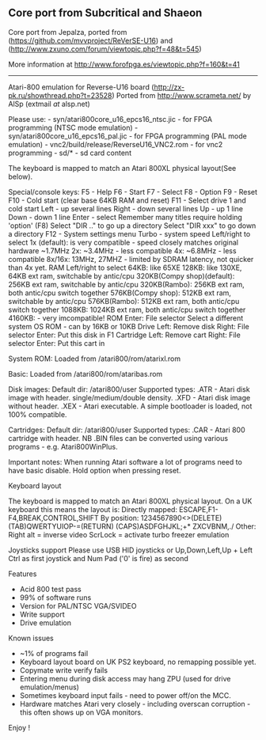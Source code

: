 Core port from Subcritical and Shaeon
-----------
Core port from Jepalza, ported from
(https://github.com/mvvproject/ReVerSE-U16)
and
(http://www.zxuno.com/forum/viewtopic.php?f=48&t=545)

More information at http://www.forofpga.es/viewtopic.php?f=160&t=41

------------

Atari-800 emulation for Reverse-U16 board (http://zx-pk.ru/showthread.php?t=23528)
Ported from http://www.scrameta.net/ by AlSp (extmail _at_ alsp.net)

Please use:
	- syn/atari800core_u16_epcs16_ntsc.jic - for FPGA programming (NTSC mode emulation)
	- syn/atari800core_u16_epcs16_pal.jic  - for FPGA programming (PAL mode emulation)
	- vnc2/build/release/ReverseU16_VNC2.rom - for vnc2 programming
	- sd/* - sd card content

The keyboard is mapped to match an Atari 800XL physical layout(See below).

Special/console keys:
F5  - Help
F6  - Start
F7  - Select
F8  - Option
F9  - Reset
F10 - Cold start (clear base 64KB RAM and reset) 
F11 - Select drive 1 and cold start
		Left - up several lines
		Right - down several lines
		Up - up 1 line
		Down - down 1 line
		Enter - select
	Remember many titles require holding 'option' (F8)
	Select "DIR .." to go up a directory
	Select "DIR xxx" to go down a directory
F12 - System settings menu
	Turbo - system speed
		Left/right to select
		1x (default): is very compatible - speed closely matches original hardware ~1.7MHz
		2x: ~3.4MHz - less compatible
		4x: ~6.8MHz - less compatible
		8x/16x: 13MHz, 27MHZ - limited by SDRAM latency, not quicker than 4x yet.
	RAM
		Left/right to select
		64KB:  like 65XE
		128KB: like 130XE, 64KB ext ram, switchable by antic/cpu
		320KB(Compy shop)(default): 256KB ext ram, switchable by antic/cpu 
		320KB(Rambo): 256KB ext ram, both antic/cpu switch together
		576KB(Compy shop): 512KB ext ram, switchable by antic/cpu 
		576KB(Rambo): 512KB ext ram, both antic/cpu switch together
		1088KB: 1024KB ext ram, both antic/cpu switch together
		4160KB: - very imcompatible!
	ROM
		Enter: File selector
		Select a different system OS ROM - can by 16KB or 10KB
	Drive
		Left: Remove disk
		Right: File selector
		Enter: Put this disk in F1
	Cartridge
		Left: Remove cart
		Right: File selector
		Enter: Put this cart in

System ROM:
	Loaded from /atari800/rom/atarixl.rom

Basic:
	Loaded from /atari800/rom/ataribas.rom

Disk images:
	Default dir: /atari800/user
	Supported types: 
		.ATR - Atari disk image with header. single/medium/double density.
		.XFD - Atari disk image without header. 
		.XEX - Atari executable. A simple bootloader is loaded, not 100% compatible. 

Cartridges:
	Default dir: /atari800/user
	Supported types:
		.CAR - Atari 800 cartridge with header.
		NB .BIN files can be converted using various programs - e.g. Atari800WinPlus.

Important notes:
	When running Atari software a lot of programs need to have basic disable. Hold option when pressing reset.

Keyboard layout

The keyboard is mapped to match an Atari 800XL physical layout.  On a UK keyboard this means the layout is:
	Directly mapped:
		ESCAPE,F1-F4,BREAK,CONTROL,SHIFT
	By position:
		1234567890<>(DELETE)
		(TAB)QWERTYUIOP-=(RETURN)
		(CAPS)ASDFGHJKL;+*
		ZXCVBNM,./
	Other:
		Right alt = inverse video
		ScrLock  = activate turbo freezer emulation

Joysticks support
	Please use USB HID joysticks or Up,Down,Left,Up + Left Ctrl as first joystick and Num Pad ('0' is fire) as second


Features

* Acid 800 test pass
* 99% of software runs
* Version for PAL/NTSC VGA/SVIDEO
* Write support
* Drive emulation

Known issues

* ~1% of programs fail
* Keyboard layout board on UK PS2 keyboard, no remapping possible yet.
* Copymate write verify fails
* Entering menu during disk access may hang ZPU (used for drive emulation/menus)
* Sometimes keyboard input fails - need to power off/on the MCC.
* Hardware matches Atari very closely - including overscan corruption - this often shows up on VGA monitors.

Enjoy !

